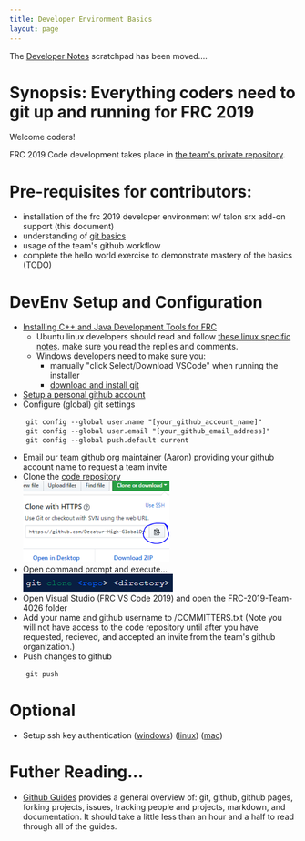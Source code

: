 ```yaml
---
title: Developer Environment Basics
layout: page
---
```


The [Developer Notes](/docs/dev_notes.md) scratchpad has been moved.... 

# Synopsis: Everything coders need to git up and running for FRC 2019

Welcome coders! 

FRC 2019 Code development takes place in [the team's private repository][team4026-frc2019-repo].

# Pre-requisites for contributors:
- installation of the frc 2019 developer environment w/ talon srx add-on support (this document)
- understanding of [git basics](/docs/git_basics.md)
- usage of the team's github workflow
- complete the hello world exercise to demonstrate mastery of the basics (TODO)

# DevEnv Setup and Configuration

- [Installing C++ and Java Development Tools for FRC][1027503-installing-c-and-java-development-tools-for-frc]
  - Ubuntu linux developers should read and follow [these linux specific notes][frc2019-vscode-and-3rd-party-install]. make sure you read the replies and comments.
  - Windows developers need to make sure you:
    - manually "click Select/Download VSCode" when running the installer
    - [download and install git][git-download]
- [Setup a personal github account][create-github-account]
- Configure (global) git settings
```
    git config --global user.name "[your_github_account_name]"
    git config --global user.email "[your_github_email_address]"
    git config --global push.default current
```
- Email our team github org maintainer (Aaron) providing your github account name to request a team invite
- Clone the [code repository][team4026-frc2019-repo]
<span style="display:block">![clone screenshot](/assets/images/clone.png)</span>
- Open command prompt and execute...
<span style="display:block">![clone_command screenshot](/assets/images/clone_command.png)</span>
- Open Visual Studio (FRC VS Code 2019) and open the FRC-2019-Team-4026 folder 
- Add your name and github username to /COMMITTERS.txt (Note you will not have access to the code repository until after you have requested, recieved, and accepted an invite from the team's github organization.)
- Push changes to github
```
    git push
```


# Optional

- Setup ssh key authentication ([windows](https://help.github.com/articles/generating-a-new-ssh-key-and-adding-it-to-the-ssh-agent/#platform-windows)) ([linux](https://help.github.com/articles/generating-a-new-ssh-key-and-adding-it-to-the-ssh-agent/#platform-linux)) ([mac](https://help.github.com/articles/generating-a-new-ssh-key-and-adding-it-to-the-ssh-agent/#platform-mac))

# Futher Reading...

- [Github Guides][github-guides] provides a general overview of: git, github, github pages, forking projects, issues, tracking people and projects, markdown, and documentation. It should take a little less than an hour and a half to read through all of the guides.

[github-guides]: https://guides.github.com/
[team4026-frc2019-repo]: https://github.com/Decatur-High-GlobalDynamics/FRC-2019-Team-4026
[1027503-installing-c-and-java-development-tools-for-frc]: https://wpilib.screenstepslive.com/s/currentCS/m/java/l/1027503-installing-c-and-java-development-tools-for-frc
[frc2019-vscode-and-3rd-party-install]: https://www.chiefdelphi.com/t/installation-of-the-2019-vscode-and-third-party-libraries-on-ubuntu/340789
[git-download]: https://git-scm.com/downloads
[create-github-account]: https://github.com/join